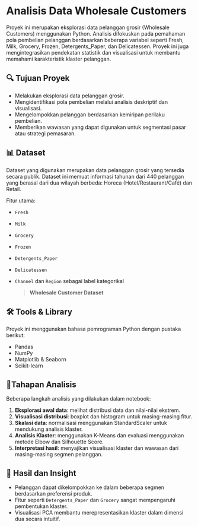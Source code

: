 # Analisis Data Wholesale Customers

Proyek ini merupakan eksplorasi data pelanggan grosir (Wholesale Customers) menggunakan Python. Analisis difokuskan pada pemahaman pola pembelian pelanggan berdasarkan beberapa variabel seperti Fresh, Milk, Grocery, Frozen, Detergents_Paper, dan Delicatessen. Proyek ini juga mengintegrasikan pendekatan statistik dan visualisasi untuk membantu memahami karakteristik klaster pelanggan.

## 🔍 Tujuan Proyek

- Melakukan eksplorasi data pelanggan grosir.
- Mengidentifikasi pola pembelian melalui analisis deskriptif dan visualisasi.
- Mengelompokkan pelanggan berdasarkan kemiripan perilaku pembelian.
- Memberikan wawasan yang dapat digunakan untuk segmentasi pasar atau strategi pemasaran.

## 📊 Dataset

Dataset yang digunakan merupakan data pelanggan grosir yang tersedia secara publik. Dataset ini memuat informasi tahunan dari 440 pelanggan yang berasal dari dua wilayah berbeda: Horeca (Hotel/Restaurant/Café) dan Retail.

Fitur utama:
- `Fresh`
- `Milk`
- `Grocery`
- `Frozen`
- `Detergents_Paper`
- `Delicatessen`
- `Channel` dan `Region` sebagai label kategorikal

  > **Wholesale Customer Dataset**
  > 

## 🛠️ Tools & Library

Proyek ini menggunakan bahasa pemrograman Python dengan pustaka berikut:
- Pandas
- NumPy
- Matplotlib & Seaborn
- Scikit-learn

## 📌Tahapan Analisis

Beberapa langkah analisis yang dilakukan dalam notebook:
1. **Eksplorasi awal data**: melihat distribusi data dan nilai-nilai ekstrem.
2. **Visualisasi distribusi**: boxplot dan histogram untuk masing-masing fitur.
3. **Skalasi data**: normalisasi menggunakan StandardScaler untuk mendukung analisis klaster.
4. **Analisis Klaster**: menggunakan K-Means dan evaluasi menggunakan metode Elbow dan Silhouette Score.
5. **Interpretasi hasil**: menyajikan visualisasi klaster dan wawasan dari masing-masing segmen pelanggan.

## 📎 Hasil dan Insight

- Pelanggan dapat dikelompokkan ke dalam beberapa segmen berdasarkan preferensi produk.
- Fitur seperti `Detergents_Paper` dan `Grocery` sangat mempengaruhi pembentukan klaster.
- Visualisasi PCA membantu merepresentasikan klaster dalam dimensi dua secara intuitif.

